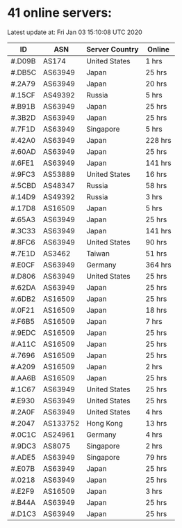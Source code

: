 # 41 online servers:

Latest update at: Fri Jan 03 15:10:08 UTC 2020

| ID | ASN | Server Country | Online |
| -- | --- | -------------- | ------ |
| #.D09B | AS174 | United States | 1 hrs |
| #.DB5C | AS63949 | Japan | 25 hrs |
| #.2A79 | AS63949 | Japan | 20 hrs |
| #.15CF | AS49392 | Russia | 5 hrs |
| #.B91B | AS63949 | Japan | 25 hrs |
| #.3B2D | AS63949 | Japan | 25 hrs |
| #.7F1D | AS63949 | Singapore | 5 hrs |
| #.42A0 | AS63949 | Japan | 228 hrs |
| #.60AD | AS63949 | Japan | 25 hrs |
| #.6FE1 | AS63949 | Japan | 141 hrs |
| #.9FC3 | AS53889 | United States | 16 hrs |
| #.5CBD | AS48347 | Russia | 58 hrs |
| #.14D9 | AS49392 | Russia | 3 hrs |
| #.17D8 | AS16509 | Japan | 5 hrs |
| #.65A3 | AS63949 | Japan | 25 hrs |
| #.3C33 | AS63949 | Japan | 141 hrs |
| #.8FC6 | AS63949 | United States | 90 hrs |
| #.7E1D | AS3462 | Taiwan | 51 hrs |
| #.E0CF | AS63949 | Germany | 364 hrs |
| #.D806 | AS63949 | United States | 25 hrs |
| #.62DA | AS63949 | Japan | 25 hrs |
| #.6DB2 | AS16509 | Japan | 25 hrs |
| #.0F21 | AS16509 | Japan | 18 hrs |
| #.F6B5 | AS16509 | Japan | 7 hrs |
| #.9EDC | AS16509 | Japan | 25 hrs |
| #.A11C | AS16509 | Japan | 25 hrs |
| #.7696 | AS16509 | Japan | 25 hrs |
| #.A209 | AS16509 | Japan | 2 hrs |
| #.AA6B | AS16509 | Japan | 25 hrs |
| #.1C67 | AS63949 | United States | 25 hrs |
| #.E930 | AS63949 | United States | 25 hrs |
| #.2A0F | AS63949 | United States | 4 hrs |
| #.2047 | AS133752 | Hong Kong | 13 hrs |
| #.0C1C | AS24961 | Germany | 4 hrs |
| #.9DC3 | AS8075 | Singapore | 2 hrs |
| #.ADE5 | AS63949 | Singapore | 79 hrs |
| #.E07B | AS63949 | Japan | 25 hrs |
| #.0218 | AS63949 | Japan | 25 hrs |
| #.E2F9 | AS16509 | Japan | 3 hrs |
| #.B44A | AS63949 | Japan | 25 hrs |
| #.D1C3 | AS63949 | Japan | 25 hrs |

